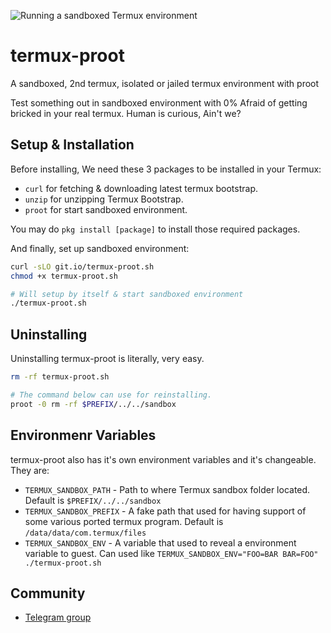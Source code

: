 ![Running a sandboxed Termux environment](https://raw.githubusercontent.com/Yonle/termux-proot/master/screenshot.png)

# termux-proot
A sandboxed, 2nd termux, isolated or jailed termux environment with proot

Test something out in sandboxed environment with 0% Afraid of getting bricked in your real termux. Human is curious, Ain't we?

## Setup & Installation
Before installing, We need these 3 packages to be installed in your Termux:
 * `curl` for fetching & downloading latest termux bootstrap.
 * `unzip` for unzipping Termux Bootstrap.
 * `proot` for start sandboxed environment.

You may do `pkg install [package]` to install those required packages.

And finally, set up sandboxed environment:

```sh
curl -sLO git.io/termux-proot.sh
chmod +x termux-proot.sh

# Will setup by itself & start sandboxed environment
./termux-proot.sh
```

## Uninstalling
Uninstalling termux-proot is literally, very easy. 

```sh
rm -rf termux-proot.sh

# The command below can use for reinstalling.
proot -0 rm -rf $PREFIX/../../sandbox
```

## Environmenr Variables
termux-proot also has it's own environment variables and it's changeable. They are:

 * `TERMUX_SANDBOX_PATH` - Path to where Termux sandbox folder located. Default is `$PREFIX/../../sandbox`
 * `TERMUX_SANDBOX_PREFIX` - A fake path that used for having support of some various ported termux program. Default is `/data/data/com.termux/files`
 * `TERMUX_SANDBOX_ENV` - A variable that used to reveal a environment variable to guest. Can used like `TERMUX_SANDBOX_ENV="FOO=BAR BAR=FOO" ./termux-proot.sh`

## Community
- [Telegram group](https://t.me/yonlecoder)
